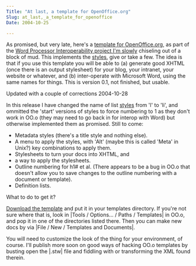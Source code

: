 ```yaml
---
Title: "At last, a template for OpenOffice.org"
Slug: at_last,_a_template_for_openoffice
Date: 2004-10-25

---
```

As promised, but very late, here's a [template for
OpenOffice.org](2004/wp-interop-0-1.stw), as part of the [Word Processor
Interoperability project I'm
slowly](blog/2004/08/16/wordprocessorinterop) chiseling out of a block
of mud. This implements the [styles](http://ptsefton.com/style-basics),
give or take a few. The idea is that if you use this template you will
be able to (a) generate good XHTML (once there is an output stylesheet)
for your blog, your intranet, your website or whatever, and (b)
inter-operate with Microsoft Word, using the same names for things. This
is version 0.1, not finished, but usable.

Updated with a couple of corrections 2004-10-28

In this release I have changed the name of list
[styles](http://ptsefton.com/style-basics) from 'l' to 'li', and
ommitted the 'start' versions of styles to force numbering to 1 as they
don't work in OO.o (they may need to go back in for interop with Word)
but otherwise implemented them as promised. Still to come:

-   Metadata styles (there's a title style and nothing else).
-   A menu to apply the styles, with 'Alt' (maybe this is called 'Meta'
    in Unix?) key combinations to apply them.
-   Stylesheets to turn your docs into XHTML, and
-   a way to apply the stylesheets.
-   Outline numbering for h1\# et al. (There appears to be a bug in OO.o
    that doesn't allow you to save changes to the outline numbering with
    a document or template).
-   Definition lists.

What to do to get it?

[Download the template](2004/wp-interop-0-1.stw) and put it in your
templates directory. If you're not sure where that is, look in |Tools /
Options... / Paths / Templates| in OO.o, and pop it in one of the
directories listed there. Then you can make new docs by via |File / New
/ Templates and Documents|.

You will need to customize the look of the thing for your environment,
of course. I'll publish more soon on good ways of hacking OO.o templates
by busting open the |.stw| file and fiddling with or transforming the
XML found therein.
